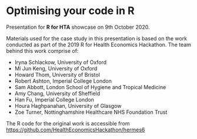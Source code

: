 
# Optimising your code in R

Presentation for __R for HTA__ showcase on 9th October 2020. 

Materials used for the case study in this presentation is based on the work conducted as part of the 2019 R for Health Economics Hackathon. The team behind this work comprise of: 

- Iryna Schlackow, University of Oxford
- Mi Jun Keng, University of Oxford
- Howard Thom, University of Bristol
- Robert Ashton, Imperial College London
- Sam Abbott, London School of Hygiene and Tropical Medicine
- Amy Chang, University of Sheffield
- Han Fu, Imperial College London
- Houra Haghpanahan, University of Glasgow
- Zoe Turner, Nottinghamshire Healthcare NHS Foundation Trust

The R code for the original work is accessible from https://github.com/HealthEconomicsHackathon/hermes6
